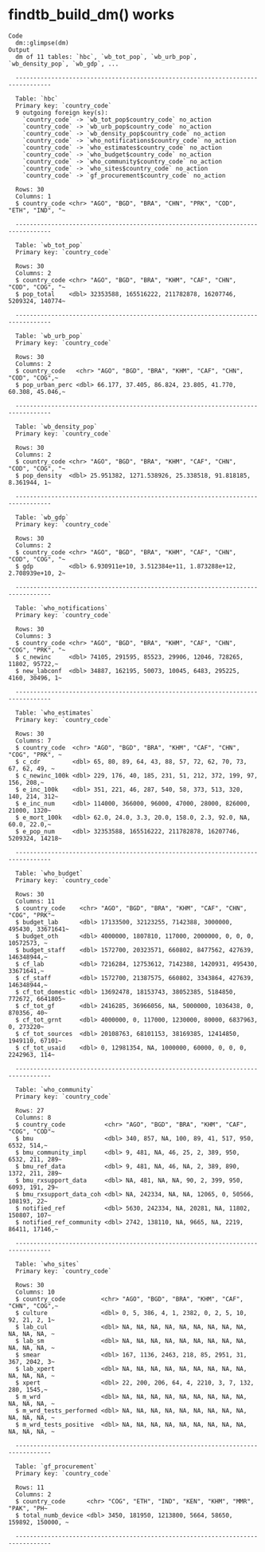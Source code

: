 # findtb_build_dm() works

    Code
      dm::glimpse(dm)
    Output
      dm of 11 tables: `hbc`, `wb_tot_pop`, `wb_urb_pop`, `wb_density_pop`, `wb_gdp`, ...
      
      --------------------------------------------------------------------------------
      
      Table: `hbc`
      Primary key: `country_code`
      9 outgoing foreign key(s):
        `country_code` -> `wb_tot_pop$country_code` no_action
        `country_code` -> `wb_urb_pop$country_code` no_action
        `country_code` -> `wb_density_pop$country_code` no_action
        `country_code` -> `who_notifications$country_code` no_action
        `country_code` -> `who_estimates$country_code` no_action
        `country_code` -> `who_budget$country_code` no_action
        `country_code` -> `who_community$country_code` no_action
        `country_code` -> `who_sites$country_code` no_action
        `country_code` -> `gf_procurement$country_code` no_action
      
      Rows: 30
      Columns: 1
      $ country_code <chr> "AGO", "BGD", "BRA", "CHN", "PRK", "COD", "ETH", "IND", "~
      
      --------------------------------------------------------------------------------
      
      Table: `wb_tot_pop`
      Primary key: `country_code`
      
      Rows: 30
      Columns: 2
      $ country_code <chr> "AGO", "BGD", "BRA", "KHM", "CAF", "CHN", "COD", "COG", "~
      $ pop_total    <dbl> 32353588, 165516222, 211782878, 16207746, 5209324, 140774~
      
      --------------------------------------------------------------------------------
      
      Table: `wb_urb_pop`
      Primary key: `country_code`
      
      Rows: 30
      Columns: 2
      $ country_code   <chr> "AGO", "BGD", "BRA", "KHM", "CAF", "CHN", "COD", "COG",~
      $ pop_urban_perc <dbl> 66.177, 37.405, 86.824, 23.805, 41.770, 60.308, 45.046,~
      
      --------------------------------------------------------------------------------
      
      Table: `wb_density_pop`
      Primary key: `country_code`
      
      Rows: 30
      Columns: 2
      $ country_code <chr> "AGO", "BGD", "BRA", "KHM", "CAF", "CHN", "COD", "COG", "~
      $ pop_density  <dbl> 25.951382, 1271.538926, 25.338518, 91.818185, 8.361944, 1~
      
      --------------------------------------------------------------------------------
      
      Table: `wb_gdp`
      Primary key: `country_code`
      
      Rows: 30
      Columns: 2
      $ country_code <chr> "AGO", "BGD", "BRA", "KHM", "CAF", "CHN", "COD", "COG", "~
      $ gdp          <dbl> 6.930911e+10, 3.512384e+11, 1.873288e+12, 2.708939e+10, 2~
      
      --------------------------------------------------------------------------------
      
      Table: `who_notifications`
      Primary key: `country_code`
      
      Rows: 30
      Columns: 3
      $ country_code <chr> "AGO", "BGD", "BRA", "KHM", "CAF", "CHN", "COG", "PRK", "~
      $ c_newinc     <dbl> 74105, 291595, 85523, 29906, 12046, 728265, 11802, 95722,~
      $ new_labconf  <dbl> 34887, 162195, 50073, 10045, 6483, 295225, 4160, 30496, 1~
      
      --------------------------------------------------------------------------------
      
      Table: `who_estimates`
      Primary key: `country_code`
      
      Rows: 30
      Columns: 7
      $ country_code  <chr> "AGO", "BGD", "BRA", "KHM", "CAF", "CHN", "COG", "PRK", ~
      $ c_cdr         <dbl> 65, 80, 89, 64, 43, 88, 57, 72, 62, 70, 73, 67, 62, 49, ~
      $ c_newinc_100k <dbl> 229, 176, 40, 185, 231, 51, 212, 372, 199, 97, 156, 208,~
      $ e_inc_100k    <dbl> 351, 221, 46, 287, 540, 58, 373, 513, 320, 140, 214, 312~
      $ e_inc_num     <dbl> 114000, 366000, 96000, 47000, 28000, 826000, 21000, 1320~
      $ e_mort_100k   <dbl> 62.0, 24.0, 3.3, 20.0, 158.0, 2.3, 92.0, NA, 60.0, 22.0,~
      $ e_pop_num     <dbl> 32353588, 165516222, 211782878, 16207746, 5209324, 14218~
      
      --------------------------------------------------------------------------------
      
      Table: `who_budget`
      Primary key: `country_code`
      
      Rows: 30
      Columns: 11
      $ country_code    <chr> "AGO", "BGD", "BRA", "KHM", "CAF", "CHN", "COG", "PRK"~
      $ budget_lab      <dbl> 17133500, 32123255, 7142388, 3000000, 495430, 33671641~
      $ budget_oth      <dbl> 4000000, 1807810, 117000, 2000000, 0, 0, 0, 10572573, ~
      $ budget_staff    <dbl> 1572700, 20323571, 660802, 8477562, 427639, 146348944,~
      $ cf_lab          <dbl> 7216284, 12753612, 7142388, 1420931, 495430, 33671641,~
      $ cf_staff        <dbl> 1572700, 21387575, 660802, 3343864, 427639, 146348944,~
      $ cf_tot_domestic <dbl> 13692478, 18153743, 38052385, 5184850, 772672, 6641805~
      $ cf_tot_gf       <dbl> 2416285, 36966056, NA, 5000000, 1036438, 0, 870356, 40~
      $ cf_tot_grnt     <dbl> 4000000, 0, 117000, 1230000, 80000, 6837963, 0, 273220~
      $ cf_tot_sources  <dbl> 20108763, 68101153, 38169385, 12414850, 1949110, 67101~
      $ cf_tot_usaid    <dbl> 0, 12981354, NA, 1000000, 60000, 0, 0, 0, 2242963, 114~
      
      --------------------------------------------------------------------------------
      
      Table: `who_community`
      Primary key: `country_code`
      
      Rows: 27
      Columns: 8
      $ country_code           <chr> "AGO", "BGD", "BRA", "KHM", "CAF", "COG", "COD"~
      $ bmu                    <dbl> 340, 857, NA, 100, 89, 41, 517, 950, 6532, 514,~
      $ bmu_community_impl     <dbl> 9, 481, NA, 46, 25, 2, 389, 950, 6532, 211, 289~
      $ bmu_ref_data           <dbl> 9, 481, NA, 46, NA, 2, 389, 890, 1372, 211, 289~
      $ bmu_rxsupport_data     <dbl> NA, 481, NA, NA, 90, 2, 399, 950, 6093, 191, 29~
      $ bmu_rxsupport_data_coh <dbl> NA, 242334, NA, NA, 12065, 0, 50566, 108193, 22~
      $ notified_ref           <dbl> 5630, 242334, NA, 20281, NA, 11802, 150807, 107~
      $ notified_ref_community <dbl> 2742, 138110, NA, 9665, NA, 2219, 86411, 17146,~
      
      --------------------------------------------------------------------------------
      
      Table: `who_sites`
      Primary key: `country_code`
      
      Rows: 30
      Columns: 10
      $ country_code          <chr> "AGO", "BGD", "BRA", "KHM", "CAF", "CHN", "COG",~
      $ culture               <dbl> 0, 5, 386, 4, 1, 2382, 0, 2, 5, 10, 92, 21, 2, 1~
      $ lab_cul               <dbl> NA, NA, NA, NA, NA, NA, NA, NA, NA, NA, NA, NA, ~
      $ lab_sm                <dbl> NA, NA, NA, NA, NA, NA, NA, NA, NA, NA, NA, NA, ~
      $ smear                 <dbl> 167, 1136, 2463, 218, 85, 2951, 31, 367, 2042, 3~
      $ lab_xpert             <dbl> NA, NA, NA, NA, NA, NA, NA, NA, NA, NA, NA, NA, ~
      $ xpert                 <dbl> 22, 200, 206, 64, 4, 2210, 3, 7, 132, 280, 1545,~
      $ m_wrd                 <dbl> NA, NA, NA, NA, NA, NA, NA, NA, NA, NA, NA, NA, ~
      $ m_wrd_tests_performed <dbl> NA, NA, NA, NA, NA, NA, NA, NA, NA, NA, NA, NA, ~
      $ m_wrd_tests_positive  <dbl> NA, NA, NA, NA, NA, NA, NA, NA, NA, NA, NA, NA, ~
      
      --------------------------------------------------------------------------------
      
      Table: `gf_procurement`
      Primary key: `country_code`
      
      Rows: 11
      Columns: 2
      $ country_code      <chr> "COG", "ETH", "IND", "KEN", "KHM", "MMR", "PAK", "PH~
      $ total_numb_device <dbl> 3450, 181950, 1213800, 5664, 58650, 159892, 150000, ~
      
      --------------------------------------------------------------------------------

